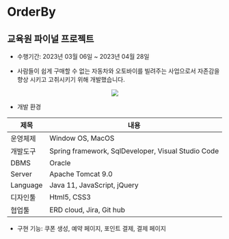# OrderBy
## 교육원 파이널 프로젝트

* 수행기간: 2023년 03월 06일 ~ 2023년 04월 28일

* 사람들이 쉽게 구매할 수 없는 자동차와 오토바이를 빌려주는 사업으로서 자존감을 향상 시키고 고취시키기 위해 개발했습니다.

<p align="center">
  <img src="https://user-images.githubusercontent.com/118333635/236735637-7a40a1c7-f486-4e96-b6d4-45d81d7d5385.png">
</p>

* 개발 환경

|제목|내용|
|-----|----|
|운영체제|Window OS, MacOS|
|개발도구|Spring framework, SqlDeveloper, Visual Studio Code|
|DBMS|Oracle|
|Server|Apache Tomcat 9.0|
|Language|Java 11, JavaScript, jQuery|
|디자인툴|Html5, CSS3|
|협업툴|ERD cloud, Jira, Git hub|

* 구현 기능: 쿠폰 생성, 예약 페이지, 포인트 결제, 결제 페이지

